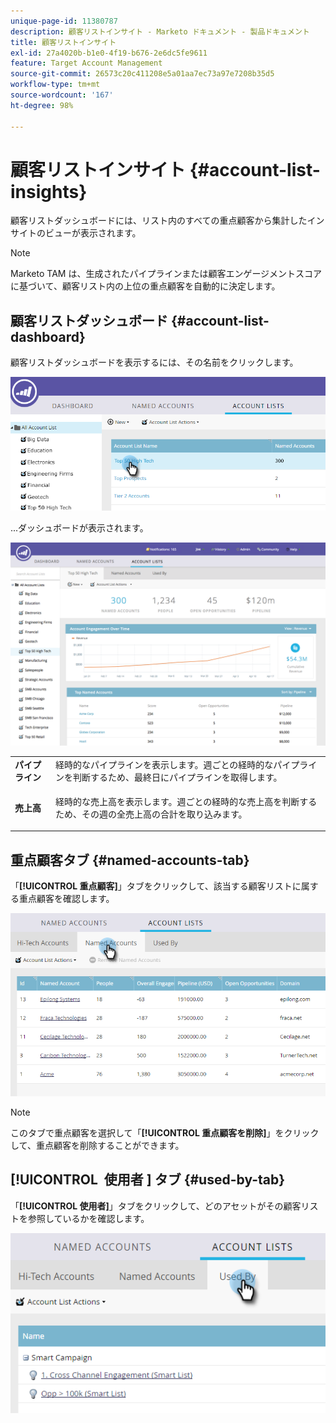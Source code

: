 ```yaml
---
unique-page-id: 11380787
description: 顧客リストインサイト - Marketo ドキュメント - 製品ドキュメント
title: 顧客リストインサイト
exl-id: 27a4020b-b1e0-4f19-b676-2e6dc5fe9611
feature: Target Account Management
source-git-commit: 26573c20c411208e5a01aa7ec73a97e7208b35d5
workflow-type: tm+mt
source-wordcount: '167'
ht-degree: 98%

---
```


# 顧客リストインサイト {#account-list-insights}

顧客リストダッシュボードには、リスト内のすべての重点顧客から集計したインサイトのビューが表示されます。

>[!NOTE]
>
>Marketo TAM は、生成されたパイプラインまたは顧客エンゲージメントスコアに基づいて、顧客リスト内の上位の重点顧客を自動的に決定します。

## 顧客リストダッシュボード {#account-list-dashboard}

顧客リストダッシュボードを表示するには、その名前をクリックします。

![](assets/one-new.png)

...ダッシュボードが表示されます。

![](assets/two-new-1.png)

<table>
 <tbody>
  <tr>
   <td colspan="1"><strong><span class="uicontrol">パイプライン</span></strong></td>
   <td colspan="1">経時的なパイプラインを表示します。週ごとの経時的なパイプラインを判断するため、最終日にパイプラインを取得します。</td>
  </tr>
  <tr>
   <td><strong><span class="uicontrol">売上高</span></strong></td>
   <td><p>経時的な売上高を表示します。週ごとの経時的な売上高を判断するため、その週の全売上高の合計を取り込みます。</p></td>
  </tr>
 </tbody>
</table>

## 重点顧客タブ {#named-accounts-tab}

「**[!UICONTROL 重点顧客]**」タブをクリックして、該当する顧客リストに属する重点顧客を確認します。

![](assets/three-1.png)

>[!NOTE]
>
>このタブで重点顧客を選択して「**[!UICONTROL 重点顧客を削除]**」をクリックして、重点顧客を削除することができます。

## [!UICONTROL &#x200B; 使用者 &#x200B;] タブ {#used-by-tab}

「**[!UICONTROL 使用者]**」タブをクリックして、どのアセットがその顧客リストを参照しているかを確認します。

![](assets/four-2.png)
